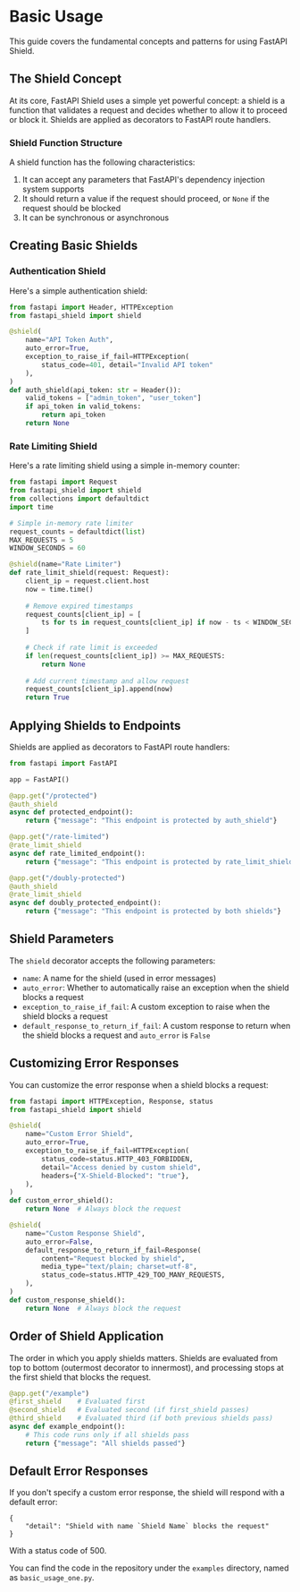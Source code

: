 # Basic Usage

This guide covers the fundamental concepts and patterns for using FastAPI Shield.

## The Shield Concept

At its core, FastAPI Shield uses a simple yet powerful concept: a shield is a function that validates a request and decides whether to allow it to proceed or block it. Shields are applied as decorators to FastAPI route handlers.

### Shield Function Structure

A shield function has the following characteristics:

1. It can accept any parameters that FastAPI's dependency injection system supports
2. It should return a value if the request should proceed, or `None` if the request should be blocked
3. It can be synchronous or asynchronous

## Creating Basic Shields

### Authentication Shield

Here's a simple authentication shield:

```python
from fastapi import Header, HTTPException
from fastapi_shield import shield

@shield(
    name="API Token Auth",
    auto_error=True,
    exception_to_raise_if_fail=HTTPException(
        status_code=401, detail="Invalid API token"
    ),
)
def auth_shield(api_token: str = Header()):
    valid_tokens = ["admin_token", "user_token"]
    if api_token in valid_tokens:
        return api_token
    return None
```

### Rate Limiting Shield

Here's a rate limiting shield using a simple in-memory counter:

```python
from fastapi import Request
from fastapi_shield import shield
from collections import defaultdict
import time

# Simple in-memory rate limiter
request_counts = defaultdict(list)
MAX_REQUESTS = 5
WINDOW_SECONDS = 60

@shield(name="Rate Limiter")
def rate_limit_shield(request: Request):
    client_ip = request.client.host
    now = time.time()
    
    # Remove expired timestamps
    request_counts[client_ip] = [
        ts for ts in request_counts[client_ip] if now - ts < WINDOW_SECONDS
    ]
    
    # Check if rate limit is exceeded
    if len(request_counts[client_ip]) >= MAX_REQUESTS:
        return None
    
    # Add current timestamp and allow request
    request_counts[client_ip].append(now)
    return True
```

## Applying Shields to Endpoints

Shields are applied as decorators to FastAPI route handlers:

```python
from fastapi import FastAPI

app = FastAPI()

@app.get("/protected")
@auth_shield
async def protected_endpoint():
    return {"message": "This endpoint is protected by auth_shield"}

@app.get("/rate-limited")
@rate_limit_shield
async def rate_limited_endpoint():
    return {"message": "This endpoint is protected by rate_limit_shield"}

@app.get("/doubly-protected")
@auth_shield
@rate_limit_shield
async def doubly_protected_endpoint():
    return {"message": "This endpoint is protected by both shields"}
```

## Shield Parameters

The `shield` decorator accepts the following parameters:

- `name`: A name for the shield (used in error messages)
- `auto_error`: Whether to automatically raise an exception when the shield blocks a request
- `exception_to_raise_if_fail`: A custom exception to raise when the shield blocks a request
- `default_response_to_return_if_fail`: A custom response to return when the shield blocks a request and `auto_error` is `False`

## Customizing Error Responses

You can customize the error response when a shield blocks a request:

```python
from fastapi import HTTPException, Response, status
from fastapi_shield import shield

@shield(
    name="Custom Error Shield",
    auto_error=True,
    exception_to_raise_if_fail=HTTPException(
        status_code=status.HTTP_403_FORBIDDEN,
        detail="Access denied by custom shield",
        headers={"X-Shield-Blocked": "true"},
    ),
)
def custom_error_shield():
    return None  # Always block the request

@shield(
    name="Custom Response Shield",
    auto_error=False,
    default_response_to_return_if_fail=Response(
        content="Request blocked by shield",
        media_type="text/plain; charset=utf-8",
        status_code=status.HTTP_429_TOO_MANY_REQUESTS,
    ),
)
def custom_response_shield():
    return None  # Always block the request
```

## Order of Shield Application

The order in which you apply shields matters. Shields are evaluated from top to bottom (outermost decorator to innermost), and processing stops at the first shield that blocks the request.

```python
@app.get("/example")
@first_shield    # Evaluated first
@second_shield   # Evaluated second (if first_shield passes)
@third_shield    # Evaluated third (if both previous shields pass)
async def example_endpoint():
    # This code runs only if all shields pass
    return {"message": "All shields passed"}
``` 

## Default Error Responses

If you don't specify a custom error response, the shield will respond with a default error:

```
{
    "detail": "Shield with name `Shield Name` blocks the request"
}
```

With a status code of 500.

You can find the code in the repository under the `examples` directory, named as `basic_usage_one.py`.